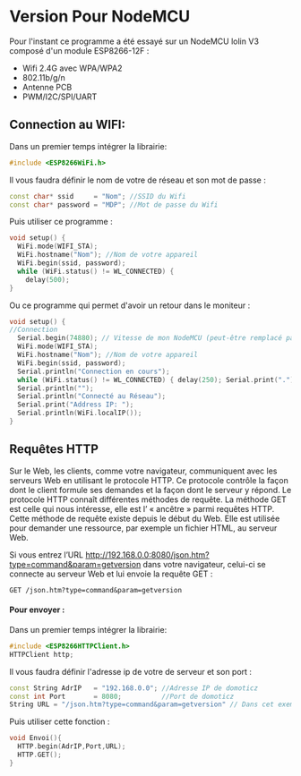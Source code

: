 # Version Pour NodeMCU

Pour l'instant ce programme a été essayé sur un NodeMCU lolin V3 composé d'un module ESP8266-12F :
* Wifi 2.4G avec WPA/WPA2
* 802.11b/g/n
* Antenne PCB
* PWM/I2C/SPI/UART

## Connection au WIFI:

Dans un premier temps intégrer la librairie:
```c++
#include <ESP8266WiFi.h>
```
Il vous faudra définir le nom de votre de réseau et son mot de passe :
```c++
const char* ssid     = "Nom"; //SSID du Wifi
const char* password = "MDP"; //Mot de passe du Wifi
```
Puis utiliser ce programme :
```c++
void setup() {
  WiFi.mode(WIFI_STA);
  WiFi.hostname("Nom"); //Nom de votre appareil
  WiFi.begin(ssid, password);
  while (WiFi.status() != WL_CONNECTED) { 
    delay(500);
}
```
Ou ce programme qui permet d'avoir un retour dans le moniteur :
```c++
void setup() {
//Connection
  Serial.begin(74880); // Vitesse de mon NodeMCU (peut-être remplacé par exemple par 9600 bauds)
  WiFi.mode(WIFI_STA);
  WiFi.hostname("Nom"); //Nom de votre appareil
  WiFi.begin(ssid, password);
  Serial.println("Connection en cours");
  while (WiFi.status() != WL_CONNECTED) { delay(250); Serial.print("."); delay(250); }
  Serial.println("");
  Serial.println("Connecté au Réseau");
  Serial.print("Address IP: ");
  Serial.println(WiFi.localIP());
}
```
## Requêtes HTTP
Sur le Web, les clients, comme votre navigateur, communiquent avec les serveurs Web en utilisant le protocole HTTP. Ce protocole contrôle la façon dont le client formule ses demandes et la façon dont le serveur y répond. Le protocole HTTP connaît différentes méthodes de requête.
La méthode GET est celle qui nous intéresse, elle est l’ « ancêtre » parmi requêtes HTTP. Cette méthode de requête existe depuis le début du Web. Elle est utilisée pour demander une ressource, par exemple un fichier HTML, au serveur Web.

Si vous entrez l’URL http://192.168.0.0:8080/json.htm?type=command&param=getversion dans votre navigateur, celui-ci se connecte au serveur Web et lui envoie la requête GET :
```
GET /json.htm?type=command&param=getversion
```
#### Pour envoyer :
Dans un premier temps intégrer la librairie:
```c++
#include <ESP8266HTTPClient.h>
HTTPClient http;
```
Il vous faudra définir l'adresse ip de votre de serveur et son port :
```c++
const String AdrIP   = "192.168.0.0"; //Adresse IP de domoticz
const int Port       = 8080;          //Port de domoticz
String URL = "/json.htm?type=command&param=getversion" // Dans cet exemple URL cela demande à domotiticz sa version 
```
Puis utiliser cette fonction :
```c++
void Envoi(){
  HTTP.begin(AdrIP,Port,URL); 
  HTTP.GET();
}
```

